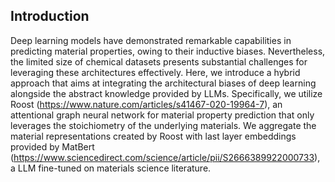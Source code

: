 ## Introduction
Deep learning models have demonstrated remarkable capabilities in predicting material properties, owing to their inductive biases.  Nevertheless, the limited size of chemical datasets presents  substantial challenges for leveraging these architectures effectively. Here, we introduce a hybrid approach that aims at integrating the architectural biases of deep learning alongside the abstract knowledge provided by LLMs. Specifically, we utilize Roost (https://www.nature.com/articles/s41467-020-19964-7), an attentional graph neural network for material property prediction that only leverages the stoichiometry of the underlying materials. We aggregate the material representations created by Roost with last layer embeddings provided by MatBert (https://www.sciencedirect.com/science/article/pii/S2666389922000733), a LLM fine-tuned on materials science literature.